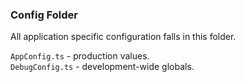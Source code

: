 ### Config Folder
All application specific configuration falls in this folder.

`AppConfig.ts` - production values. <br />
`DebugConfig.ts` - development-wide globals.